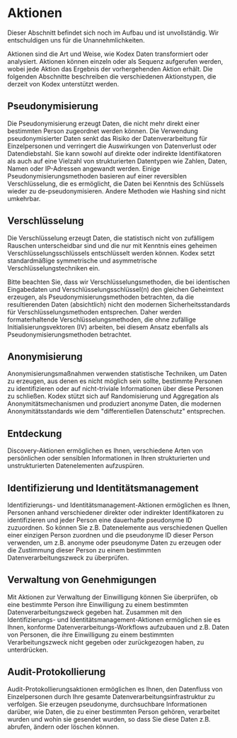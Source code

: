 # Aktionen

<article class="message is-danger">
    <div class="message-body">
        <p>
            Dieser Abschnitt befindet sich noch im Aufbau und ist unvollständig. Wir entschuldigen uns für die Unannehmlichkeiten.
        </p>
    </div>
</article>


Aktionen sind die Art und Weise, wie Kodex Daten transformiert oder analysiert. Aktionen können einzeln oder als Sequenz aufgerufen werden, wobei jede Aktion das Ergebnis der vorhergehenden Aktion erhält. Die folgenden Abschnitte beschreiben die verschiedenen Aktionstypen, die derzeit von Kodex unterstützt werden.

## Pseudonymisierung

Die Pseudonymisierung erzeugt Daten, die nicht mehr direkt einer bestimmten Person zugeordnet werden können. Die Verwendung pseudonymisierter Daten senkt das Risiko der Datenverarbeitung für Einzelpersonen und verringert die Auswirkungen von Datenverlust oder Datendiebstahl. Sie kann sowohl auf direkte oder indirekte Identifikatoren als auch auf eine Vielzahl von strukturierten Datentypen wie Zahlen, Daten, Namen oder IP-Adressen angewandt werden. Einige Pseudonymisierungsmethoden basieren auf einer reversiblen Verschlüsselung, die es ermöglicht, die Daten bei Kenntnis des Schlüssels wieder zu de-pseudonymisieren. Andere Methoden wie Hashing sind nicht umkehrbar.

## Verschlüsselung

Die Verschlüsselung erzeugt Daten, die statistisch nicht von zufälligem Rauschen unterscheidbar sind und die nur mit Kenntnis eines geheimen Verschlüsselungsschlüssels entschlüsselt werden können. Kodex setzt standardmäßige symmetrische und asymmetrische Verschlüsselungstechniken ein.

Bitte beachten Sie, dass wir Verschlüsselungsmethoden, die bei identischen Eingabedaten und Verschlüsselungsschlüssel(n) den gleichen Geheimtext erzeugen, als Pseudonymisierungsmethoden betrachten, da die resultierenden Daten (absichtlich) nicht den modernen Sicherheitsstandards für Verschlüsselungsmethoden entsprechen. Daher werden formaterhaltende Verschlüsselungsmethoden, die ohne zufällige Initialisierungsvektoren (IV) arbeiten, bei diesem Ansatz ebenfalls als Pseudonymisierungsmethoden betrachtet.

## Anonymisierung

Anonymisierungsmaßnahmen verwenden statistische Techniken, um Daten zu erzeugen, aus denen es nicht möglich sein sollte, bestimmte Personen zu identifizieren oder auf nicht-triviale Informationen über diese Personen zu schließen. Kodex stützt sich auf Randomisierung und Aggregation als Anonymitätsmechanismen und produziert anonyme Daten, die modernen Anonymitätsstandards wie dem "differentiellen Datenschutz" entsprechen.

## Entdeckung

Discovery-Aktionen ermöglichen es Ihnen, verschiedene Arten von persönlichen oder sensiblen Informationen in Ihren strukturierten und unstrukturierten Datenelementen aufzuspüren.

## Identifizierung und Identitätsmanagement

Identifizierungs- und Identitätsmanagement-Aktionen ermöglichen es Ihnen, Personen anhand verschiedener direkter oder indirekter Identifikatoren zu identifizieren und jeder Person eine dauerhafte pseudonyme ID zuzuordnen. So können Sie z.B. Datenelemente aus verschiedenen Quellen einer einzigen Person zuordnen und die pseudonyme ID dieser Person verwenden, um z.B. anonyme oder pseudonyme Daten zu erzeugen oder die Zustimmung dieser Person zu einem bestimmten Datenverarbeitungszweck zu überprüfen.

## Verwaltung von Genehmigungen

Mit Aktionen zur Verwaltung der Einwilligung können Sie überprüfen, ob eine bestimmte Person ihre Einwilligung zu einem bestimmten Datenverarbeitungszweck gegeben hat. Zusammen mit den Identifizierungs- und Identitätsmanagement-Aktionen ermöglichen sie es Ihnen, konforme Datenverarbeitungs-Workflows aufzubauen und z.B. Daten von Personen, die ihre Einwilligung zu einem bestimmten Verarbeitungszweck nicht gegeben oder zurückgezogen haben, zu unterdrücken.

## Audit-Protokollierung

Audit-Protokollierungsaktionen ermöglichen es Ihnen, den Datenfluss von Einzelpersonen durch Ihre gesamte Datenverarbeitungsinfrastruktur zu verfolgen. Sie erzeugen pseudonyme, durchsuchbare Informationen darüber, wie Daten, die zu einer bestimmten Person gehören, verarbeitet wurden und wohin sie gesendet wurden, so dass Sie diese Daten z.B. abrufen, ändern oder löschen können.
